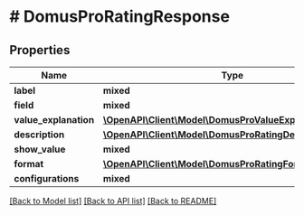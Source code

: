 # # DomusProRatingResponse

## Properties

Name | Type | Description | Notes
------------ | ------------- | ------------- | -------------
**label** | **mixed** |  |
**field** | **mixed** |  |
**value_explanation** | [**\OpenAPI\Client\Model\DomusProValueExplanationModel**](DomusProValueExplanationModel.md) |  | [optional]
**description** | [**\OpenAPI\Client\Model\DomusProRatingDescriptionModel**](DomusProRatingDescriptionModel.md) |  |
**show_value** | **mixed** |  |
**format** | [**\OpenAPI\Client\Model\DomusProRatingFormatModel**](DomusProRatingFormatModel.md) |  | [optional]
**configurations** | **mixed** |  |

[[Back to Model list]](../../README.md#models) [[Back to API list]](../../README.md#endpoints) [[Back to README]](../../README.md)
